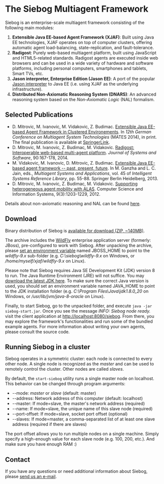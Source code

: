 The Siebog Multiagent Framework
======

Siebog is an enterprise-scale multiagent framework consisting of the following main modules:

 1. **Extensible Java EE-based Agent Framework (XJAF)**: Built using Java EE technologies, XJAF operates on top of computer clusters, offering automatic agent load-balancing, state-replication, and fault-tolerance.
 2. **Radigost**: Purely web-based multiagent platform, built using JavaScript and HTML5-related standards. Radigost agents are executed inside web browsers and can be used in a wide variety of hardware and software platforms, including personal computers, smartphones and tablets, Smart TVs, etc.
 3. **Jason interpreter, Enterprise Edition (Jason EE)**: A port of the popular [Jason interpreter](http://jason.sourceforge.net) to Java EE (i.e. using XJAF as the underlying infrastructure). 
 3. **Distributed Non-Axiomatic Reasoning System (DNARS)**: An advanced reasoning system based on the *Non-Axiomatic Logic* (NAL) formalism.
 
Selected Publications
-------

 * D. Mitrovic, M. Ivanovic, M. Vidakovic, Z. Budimac. [Extensible Java EE-based Agent Framework in Clustered Environements](http://perun.pmf.uns.ac.rs/xjaf/papers/xjaf2x.pdf). In *12th German Conference on Multiagent System Technologies* (MATES 2014), in print. The final publication is available at [SpringerLink](http://www.springer.com/computer/ai/book/978-3-319-11583-2).
 * D. Mitrovic, M. Ivanovic, Z. Budimac, M. Vidakovic. [Radigost: Interoperable web-based multi-agent platform](http://www.sciencedirect.com/science/article/pii/S0164121214000028). *Journal of Systems and Software*, 90:167-178, 2014.
 * M. Vidakovic, M. Ivanovic, D. Mitrovic, Z. Budimac. [Extensible Java EE-based agent framework -- past, present, future](http://link.springer.com/chapter/10.1007%2F978-3-642-33323-1_3). In M. Ganzha and L. C. Jain, eds., *Multiagent Systems and Applications*, vol. 45 of *Intelligent Systems Reference Library*, pp. 55-88. Springer Berlin Heidelberg, 2013.
 * D. Mitrovic, M. Ivanovic, Z. Budimac, M. Vidakovic. [Supporting heterogeneous agent mobility with ALAS](www.comsis.org/pdf.php?id=020-1201). Computer Science and Information Systems, 9(3):1203-1229, 2012.

Details about non-axiomatic reasoning and NAL can be found [here](http://www.cis.temple.edu/~pwang/papers.html).

Download
------

Binary distribution of Siebog is [available for download (ZIP, ~140MB)](http://perun.pmf.uns.ac.rs/xjaf/dist/siebog.zip).

The archive includes the [WildFly](http://wildfly.org) enterprise application server (formerly: JBoss), pre-configured to work with Siebog. After unpacking the archive, please [set an environment variable](https://www.google.com/search?q=how+to+set+environment+variables) named JBOSS\_HOME to point to the *wildfly-9.x* sub-folder (e.g. *C:\siebog\wildfly-9.x* on Windows, or */home/myself/xjaf/wildfly-9.x* on Linux).

Please note that Siebog requires Java SE Development Kit (JDK) version 8 to run. The Java Runtime Environment (JRE) will not suffice. You may [download the latest JDK here](http://www.oracle.com/technetwork/java/javase/downloads/index.html). To make sure the correct Java version is used, you should set an environment variable named JAVA\_HOME to point to the JDK installation folder
(e.g. *C:\Program Files\Java\jdk1.8.0_20* on Windows, or */usr/lib/jvm/java-8-oracle* on Linux).

Finally, to start Siebog, go to the unpacked folder, and execute `java -jar siebog-start.jar`. Once you see the message *INFO: Siebog node ready.* visit the client application at [http://localhost:8080/siebog](http://localhost:8080/siebog). From there, you may explore the framework's functionalities and run some of the bundled example agents. For more information about writing your own agents, please consult the source code.

Running Siebog in a cluster
-------

Siebog operates in a symmetric cluster: each node is connected to every other node. A single node is recognized as the *master* and can be used to remotely control the cluster. Other nodes are called *slaves*.

By default, the `start-siebog` utility runs a single master node on localhost. This behavior can be changed through program arguments:

 * --mode: *master* or *slave* (default: master)
 * --address: Network address of this computer (default: localhost)
 * --master: If mode=slave, the master's network address (required)
 * --name: If mode=slave, the unique name of this slave node (required)
 * --port-offset: If mode=slave, socket port offset (optional)
 * --slaves: If mode=master, a comma-separated list of at least one slave address (required if there are slaves)
 
The port offset allows you to run multiple nodes on a single machine. Simply specify a high-enough value for each slave node (e.g. 100, 200, etc.). And make sure you have enough RAM :)

Contact
-------

If you have any questions or need additional information about Siebog, please [send us an e-mail](mailto:dejan@dmi.uns.ac.rs).
